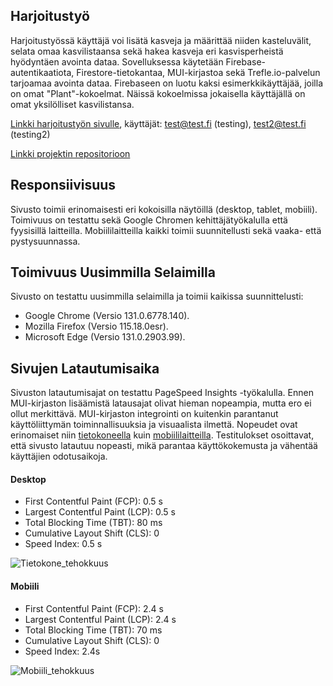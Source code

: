 ## Harjoitustyö

Harjoitustyössä käyttäjä voi lisätä kasveja ja määrittää niiden kasteluvälit, selata omaa kasvilistaansa sekä hakea kasveja eri kasvisperheistä hyödyntäen avointa dataa. Sovelluksessa käytetään Firebase-autentikaatiota, Firestore-tietokantaa, MUI-kirjastoa sekä Trefle.io-palvelun tarjoamaa avointa dataa. Firebaseen on luotu kaksi esimerkkikäyttäjää, joilla on omat "Plant"-kokoelmat. Näissä kokoelmissa jokaisella käyttäjällä on omat yksilölliset kasvilistansa.

[Linkki harjoitustyön sivulle](https://dovile-mart.github.io/tehtavat/harjoitustyo/index.html), käyttäjät: test@test.fi (testing), test2@test.fi (testing2)

[Linkki projektin repositorioon](https://github.com/dovile-mart/ppw_flower_power)

## Responsiivisuus
Sivusto toimii erinomaisesti eri kokoisilla näytöillä (desktop, tablet, mobiili). Toimivuus on testattu sekä Google Chromen kehittäjätyökalulla että fyysisillä laitteilla. Mobiililaitteilla kaikki toimii suunnitellusti sekä vaaka- että pystysuunnassa.

[//]: ![Firefox_desktop](image.png)
[//]:![Chrome_desktop](image-4.png)
[//]:![Edge_desktop](image-2.png)

[//]:![Chrome_iPadAir](image-3.png)
[//]:![Chrome_mobiili](image-1.png)


## Toimivuus Uusimmilla Selaimilla
Sivusto on testattu uusimmilla selaimilla ja toimii kaikissa suunnittelusti:

- Google Chrome (Versio 131.0.6778.140).
- Mozilla Firefox (Versio 115.18.0esr).
- Microsoft Edge (Versio 131.0.2903.99).


## Sivujen Latautumisaika
Sivuston latautumisajat on testattu PageSpeed Insights -työkalulla. Ennen MUI-kirjaston lisäämistä latausajat olivat hieman nopeampia, mutta ero ei ollut merkittävä. MUI-kirjaston integrointi on kuitenkin parantanut käyttöliittymän toiminnallisuuksia ja visuaalista ilmettä.  Nopeudet ovat erinomaiset niin [tietokoneella](https://pagespeed.web.dev/analysis/https-dovile-mart-github-io-tehtavat-harjoitustyo-index-html/j07imv9mru?form_factor=desktop) kuin [mobiililaitteilla](https://pagespeed.web.dev/analysis/https-dovile-mart-github-io-tehtavat-harjoitustyo-index-html/j07imv9mru?form_factor=mobile). Testitulokset osoittavat, että sivusto latautuu nopeasti, mikä parantaa käyttökokemusta ja vähentää käyttäjien odotusaikoja.

#### Desktop
- First Contentful Paint (FCP): 0.5 s
- Largest Contentful Paint (LCP): 0.5 s
- Total Blocking Time (TBT): 80 ms
- Cumulative Layout Shift (CLS): 0
- Speed Index: 0.5 s

![Tietokone_tehokkuus](https://github.com/user-attachments/assets/912d29a8-d320-469c-a604-fb51590a20e8)


#### Mobiili 

- First Contentful Paint (FCP): 2.4 s
- Largest Contentful Paint (LCP): 2.4 s
- Total Blocking Time (TBT): 70 ms
- Cumulative Layout Shift (CLS): 0
- Speed Index: 2.4s

![Mobiili_tehokkuus](https://github.com/user-attachments/assets/3bfe0427-0aed-4adc-9be5-546d2f08ff66)

<!-- # React + TypeScript + Vite

This template provides a minimal setup to get React working in Vite with HMR and some ESLint rules.

Currently, two official plugins are available:

- [@vitejs/plugin-react](https://github.com/vitejs/vite-plugin-react/blob/main/packages/plugin-react/README.md) uses [Babel](https://babeljs.io/) for Fast Refresh
- [@vitejs/plugin-react-swc](https://github.com/vitejs/vite-plugin-react-swc) uses [SWC](https://swc.rs/) for Fast Refresh

## Expanding the ESLint configuration

If you are developing a production application, we recommend updating the configuration to enable type aware lint rules:

- Configure the top-level `parserOptions` property like this:

```js
export default tseslint.config({
  languageOptions: {
    // other options...
    parserOptions: {
      project: ['./tsconfig.node.json', './tsconfig.app.json'],
      tsconfigRootDir: import.meta.dirname,
    },
  },
})
```

- Replace `tseslint.configs.recommended` to `tseslint.configs.recommendedTypeChecked` or `tseslint.configs.strictTypeChecked`
- Optionally add `...tseslint.configs.stylisticTypeChecked`
- Install [eslint-plugin-react](https://github.com/jsx-eslint/eslint-plugin-react) and update the config:

```js
// eslint.config.js
import react from 'eslint-plugin-react'

export default tseslint.config({
  // Set the react version
  settings: { react: { version: '18.3' } },
  plugins: {
    // Add the react plugin
    react,
  },
  rules: {
    // other rules...
    // Enable its recommended rules
    ...react.configs.recommended.rules,
    ...react.configs['jsx-runtime'].rules,
  },
})
```
-->